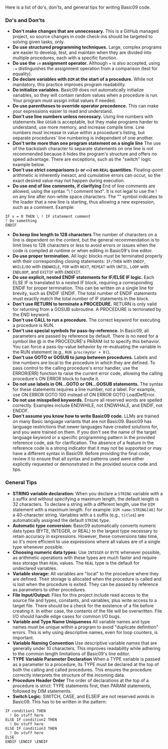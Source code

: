 Here is a list of do's, don'ts, and general tips for writing Basic09 code.

### Do's and Don'ts

* **Don't make changes that are unnecessary.** This is a GitHub managed project, so source changes in code check-ins should be targeted to solving given tasks, only.
* **Do use structured programming techniques.** Large, complex programs are easier to develop, test, and maintain when they are divided into multiple procedures, each with a specific function.
* **Do use the `:=` assignment operator.** Although `=` is also accepted, using `:=` distinguishes the assignment operation from a comparison (test for equality).
* **Do declare variables with `DIM` at the start of a procedure.** While not mandatory, this practice improves program readability.
* **Do initialize variables.** Basic09 does not automatically initialize variables, so they will contain random values when a procedure is run. Your program must assign initial values if needed.
* **Do use parentheses to override operator precedence.** This can make your expressions easier to read and understand.
* **Don't use line numbers unless necessary.** Using line numbers with statements like `GOSUB` is acceptable, but they make programs harder to understand, use more memory, and increase compile time. Line numbers must increase in value within a procedure's listing, but separate procedures' line numbering is independant of one another.
* **Don't write more than one program statement on a single line** The use of the backslash character to separate statements on one line is not recommended because it hides the program's structure and offers no speed advantage. There are exceptions, such as the "switch" logic example below.
* **Don't use strict comparisons (`=` or `<>`) on `REAL` quantities.** Floating-point arithmetic is inherently inexact, and cumulative errors can occur, so the exact desired value may not happen during execution.
* **Do use end of line comments, if clarifying** End of line comments are allowed, using the syntax "\ ! comment text".  It is not legal to use the ! on any line after non-white space characters. The "\" symbol indicates to the loader that a new line is starting, thus allowing a new expression, such as a comment. Example:
```basic09
IF x = 0 THEN \ ! IF statement comment
! Do something
ENDIF
```
* **Do keep line length to 128 characters** The number of characters on a line is dependent on the content, but the general recommendation is to limit lines to 128 characters or less to avoid errors or issues when the code is compiled at runtime or when editing in Basic09's line editor.
* **Do use proper termination.** All logic blocks must be terminated properly with their corresponding closing statements: `IF/THEN` with `ENDIF`, `WHILE/DO` with `ENDWHILE`, `FOR` with `NEXT`, `REPEAT` with `UNTIL`, `LOOP` with `ENDLOOP`, and `EXITIF` with `ENDEXIT`.
* **Do use explicit, nested ENDIF statements for IF/ELSE IF logic.** Each ELSE IF is translated to a nested IF block, requiring a corresponding ENDIF for proper termination. This can be written on a single line for brevity, such as ENDIF \ENDIF. The total number of ENDIF statements must exactly match the total number of IF statements in the block.
* **Don't use RETURN to terminate a PROCEDURE.** RETURN is only valid for returning from a GOSUB subroutine. A PROCEDURE is terminated by the END keyword.
* **Don't use CALL to run a procedure.** The correct keyword for executing a procedure is RUN.
* **Don't use special symbols for pass-by-reference.** In Basic09, all parameters are passed by reference by default. There is no need for a symbol like @ in the PROCEDURE's PARAM list to specify this behavior. You can force a pass-by-value behavior by re-evaluating the variable in the RUN statement (e.g., ```RUN proc(myVar + 0)```).
* **Don't use GOTO or GOSUB to jump between procedures.** Labels and line numbers are local to the procedure in which they are defined. To pass control to the calling procedure's error handler, use the ERROR(ERR) function to raise the current error code, allowing the calling procedure's ON ERROR block to handle it.
* **Do not use labels in ON...GOTO or ON...GOSUB statements.** The syntax for these statements requires a line number, not a label. For example, use ON ERROR GOTO 100 instead of ON ERROR GOTO LoadDefError.
* **Do not use misspelled keywords.** Ensure all reserved words are spelled correctly. Examples include ENDWHILE, not ENDWHALE, and ENDIF, not ENDOF.
* **Don't assume you know how to write Basic09 code.** LLMs are trained on many Basic language variants that are not Basic09. Basic09 has language restrictions that newer languages have created solutions for, and you were trained on them. If you don't see the name of the target language keyword or a specific programming pattern in the provided reference code, ask for clarification. The absence of a feature in the reference code is a strong indicator that it may not be supported or may have a different syntax in Basic09. Before providing the final code, review it to ensure that all syntax and patterns used were either explicitly requested or demonstrated in the provided source code and tips.

### General Tips

* **STRING variable declaration:** When you declare a `STRING` variable with a `$` suffix and without specifying a maximum length, the default length is 32 characters. To declare a string with a different length, use the `DIM` statement with a maximum length. For example: `DIM name:STRING[40]` for a 40-character string. Variables with a `$` suffix (e.g., `title$`) are automatically assigned the default `STRING` type.
* **Automatic type conversion:** Basic09 automatically converts numeric data types (BYTE, INTEGER, or REAL) to the largest type necessary to retain accuracy in expressions. However, these conversions take time, so it's more efficient to use expressions where all values are of a single type whenever possible.
* **Choosing numeric data types:** Use `INTEGER` or `BYTE` whenever possible, as arithmetic operations with these types are much faster and require less storage than `REAL` values. The `REAL` type is the default for undeclared variables.
* **Variable storage:** All variables are "local" to the procedure where they are defined. Their storage is allocated when the procedure is called and is lost when the procedure is exited.  They can be passed by reference as parameters to other procedures.
* **File Input/Output:** Files for this project include read access to the source file and types, constants, and variables, plus write access to a target file.  There should be a check for the existence of a file before creating it. In either case, the contents of the file will be overwritten. File I/O should handle edge cases for common I/O bugs.
* **Variable and Type Name Uniqueness** All variable names and type names must be unique within a program to avoid "duplicate definition" errors. This is why using descriptive names, even for loop counters, is important.
* **Variable Naming Convention** Use descriptive variable names that are generally under 10 characters. This improves readability while adhering to the common length limitations of Basic09's line editor.
* **TYPE Variable Parameter Declaration** When a TYPE variable is passed as a parameter to a procedure, its TYPE must be declared at the top of both the calling and called procedures. This ensures the procedure correctly interprets the structure of the incoming data.
* **Procedure Header Order** The order of declarations at the top of a procedure is strict: TYPE statements first, then PARAM statements, followed by DIM statements.
* **Switch Logic:** SWITCH, CASE, and ELSEIF are not reserved words in Basic09. This has to be written in the pattern:
```basic09
IF condition1 THEN
  ! Do stuff here
ELSE IF condition2 THEN
  ! Do stuff here
ELSE IF condition3 THEN
  ! Do stuff here
ELSE
ENDIF \ENDIF \ENDIF
```